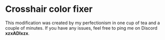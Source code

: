 # Crosshair color fixer
This modification was created by my perfectionism in one cup of tea and a couple of minutes.
If you have any issues, feel free to ping me on Discord **xzxADIxzx**.
